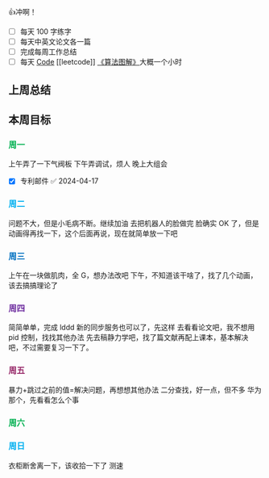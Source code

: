👍冲啊！
- [ ] 每天 100 字练字
- [ ] 每天中英文论文各一篇
- [ ] 完成每周工作总结
- [ ] 每天 [Code](https://leetcode.cn/studyplan/top-interview-150/) [[leetcode]] [《算法图解》](https://www.bilibili.com/video/BV1PN4y1Q73P/?spm_id_from=333.788&vd_source=d3ee14ef6a5aeafdb4ae42baa01c2793)大概一个小时
## 上周总结

  

## 本周目标

  

### <font color="#00b050">周一</font>

上午弄了一下气阀板
下午弄调试，烦人
晚上大组会
- [x] 专利邮件 ✅ 2024-04-17

### <font color="#00b0f0">周二</font>

  问题不大，但是小毛病不断。继续加油
  去把机器人的脸做完
  脸确实 OK 了，但是动画得再找一下，这个后面再说，现在就简单放一下吧
  

### <font color="#0070c0">周三</font>

上午在一块做肌肉，全 G，想办法改吧
下午，不知道该干啥了，找了几个动画，该去搞搞理论了


### <font color="#7030a0">周四</font>

  简简单单，完成 lddd
  新的同步服务也可以了，先这样
  去看看论文吧，我不想用 pid 控制，找找其他办法
  先去稿静力学吧，找了篇文献再配上课本，基本解决吧，不过需要复习一下了。

### <font color="#972969">周五</font>

暴力+跳过之前的值=解决问题，再想想其他办法
二分查找，好一点，但不多
华为那个，先看看怎么个事


### <font color="#00b050">周六</font>

  

### <font color="#00b0f0">周日</font>

衣柜断舍离一下，该收拾一下了
测速